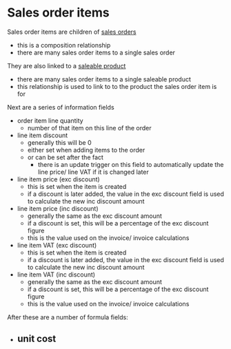 # Sales order items

Sales order items are children of [sales orders](salesOrders.md)

- this is a composition relationship
- there are many sales order items to a single sales order

They are also linked to a [saleable product](saleableProds.md)

- there are many sales order items to a single saleable product
- this relationship is used to link to to the product the sales order item is for

Next are a series of information fields

- order item line quantity
  - number of that item on this line of the order
- line item discount
  - generally this will be 0
  - either set when adding items to the order
  - or can be set after the fact
    - there is an update trigger on this field to automatically update the line price/ line VAT if it is changed later
- line item price (exc discount)
  - this is set when the item is created
  - if a discount is later added, the value in the exc discount field is used to calculate the new inc discount amount
- line item price (inc discount)
  - generally the same as the exc discount amount
  - if a discount is set, this will be a percentage of the exc discount figure
  - this is the value used on the invoice/ invoice calculations
- line item VAT (exc discount)
  - this is set when the item is created
  - if a discount is later added, the value in the exc discount field is used to calculate the new inc discount amount
- line item VAT (inc discount)
  - generally the same as the exc discount amount
  - if a discount is set, this will be a percentage of the exc discount figure
  - this is the value used on the invoice/ invoice calculations

After these are a number of formula fields:

- unit cost
  -

